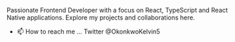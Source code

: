Passionate Frontend Developer with a focus on React, TypeScript and React Native applications. Explore my projects and collaborations here.
- 📫 How to reach me ... Twitter @OkonkwoKelvin5

<!---
kekene48/kekene48 is a ✨ special ✨ repository because its `README.md` (this file) appears on your GitHub profile.
You can click the Preview link to take a look at your changes.
--->
